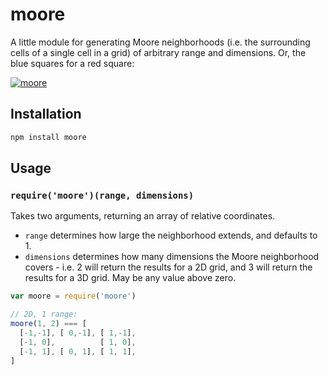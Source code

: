 # moore

A little module for generating Moore neighborhoods (i.e. the surrounding cells
of a single cell in a grid) of arbitrary range and dimensions. Or, the blue
squares for a red square:

[![moore](http://i.imgur.com/BEA7pxu.jpg)](http://www.dis.anl.gov/news/HydrogenTransitionModeling.html)

## Installation ##

``` bash
npm install moore
```

## Usage ##

### `require('moore')(range, dimensions)` ###

Takes two arguments, returning an array of relative coordinates.

* `range` determines how large the neighborhood extends, and defaults to 1.
* `dimensions` determines how many dimensions the Moore neighborhood
  covers - i.e. 2 will return the results for a 2D grid, and 3 will return the
  results for a 3D grid. May be any value above zero.

``` javascript
var moore = require('moore')

// 2D, 1 range:
moore(1, 2) === [
  [-1,-1], [ 0,-1], [ 1,-1],
  [-1, 0],          [ 1, 0],
  [-1, 1], [ 0, 1], [ 1, 1],
]
```
